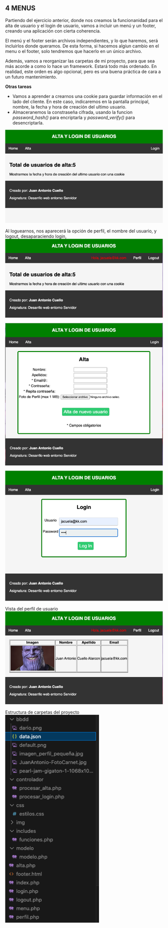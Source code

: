 ## 4 MENUS

Partiendo del ejercicio anterior, donde nos creamos la funcionanidad para el alta de usuario y el login de usuario, vamos a incluir un menú y un footer, creando una aplicación con cierta coherencia.

El menú y el footer serán archivos independientes, y lo que haremos, será incluirlos donde queramos. De esta forma, si hacemos algíun cambio en el menu o el footer, solo tendremos que hacerlo en un único archivo.

Además, vamos a reorganizar las carpetas de mi proyecto, para que sea más acorde a como lo hace un framework. Estará todo más ordenado. En realidad, este orden es algo opcional, pero es una buena práctica de cara a un futuro mantenimiento.

**Otras tareas**

- Vamos a aprender a crearnos una cookie para guardar información en el lado del cliente. En este caso, indicaremos en la pantalla principal, nombre, la fecha y hora de creación del ultimo usuario.
- Almaceranemos la constraseña cifrada, usando la funcion *password_hash()* para encriptarla y *password_verify()* para desencriptarla.

 


![index sin loguear](img/index.png)

Al loguearnos, nos aparecerá la opción de perfil, el nombre del usuario, y logout, desaparaciendo login,
![index logueado](img/index_logueado.png)

![alta](img/alta.png)

![login](img/login.png)

Vista del perfil de usuario
![perfil](img/perfil.png)

Estructura de carpetas del proyecto
<img src="img/carpetas.png" width=300px>






